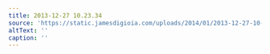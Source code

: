 ```yaml
---
title: 2013-12-27 10.23.34
source: 'https://static.jamesdigioia.com/uploads/2014/01/2013-12-27-10-23-34-scaled.jpg'
altText: ''
caption: ''
---
```


